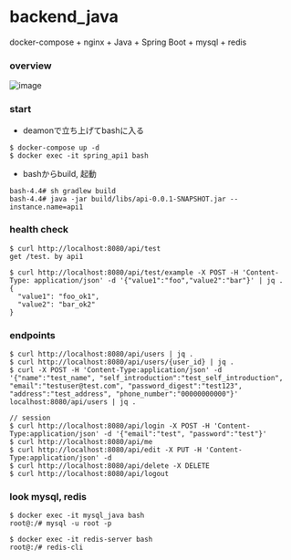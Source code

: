# backend_java
docker-compose + nginx + Java + Spring Boot + mysql + redis

### overview
![image](https://user-images.githubusercontent.com/42241308/124126252-73b35380-dab5-11eb-979b-d4cf96a7ac1f.png)


### start
- deamonで立ち上げてbashに入る
```
$ docker-compose up -d
$ docker exec -it spring_api1 bash
```
- bashからbuild, 起動
```
bash-4.4# sh gradlew build
bash-4.4# java -jar build/libs/api-0.0.1-SNAPSHOT.jar --instance.name=api1
```

### health check
```
$ curl http://localhost:8080/api/test
get /test. by api1

$ curl http://localhost:8080/api/test/example -X POST -H 'Content-Type: application/json' -d '{"value1":"foo","value2":"bar"}' | jq .
{
  "value1": "foo_ok1",
  "value2": "bar_ok2"
}
```

### endpoints
```
$ curl http://localhost:8080/api/users | jq .
$ curl http://localhost:8080/api/users/{user_id} | jq . 
$ curl -X POST -H 'Content-Type:application/json' -d '{"name":"test_name", "self_introduction":"test_self_introduction", "email":"testuser@test.com", "password_digest":"test123", "address":"test_address", "phone_number":"00000000000"}' localhost:8080/api/users | jq .

// session
$ curl http://localhost:8080/api/login -X POST -H 'Content-Type:application/json' -d '{"email":"test", "password":"test"}'
$ curl http://localhost:8080/api/me
$ curl http://localhost:8080/api/edit -X PUT -H 'Content-Type:application/json' -d
$ curl http://localhost:8080/api/delete -X DELETE
$ curl http://localhost:8080/api/logout
```

### look mysql, redis
```
$ docker exec -it mysql_java bash
root@:/# mysql -u root -p

$ docker exec -it redis-server bash
root@:/# redis-cli
```
